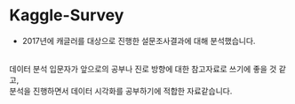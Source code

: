 # Kaggle-Survey
- 2017년에 캐글러를 대상으로 진행한 설문조사결과에 대해 분석했습니다. 
<br>
데이터 분석 입문자가 앞으로의 공부나 진로 방향에 대한 참고자료로 쓰기에 좋을 것 같고,<br>
분석을 진행하면서 데이터 시각화를 공부하기에 적합한 자료같습니다.
